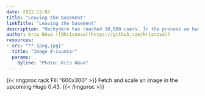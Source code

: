 ```yaml
---
date: 2022-12-03
title: "Leaving the basement"
linkTitle: "Leaving the basement"
description: "Hachyderm has reached 30,000 users. In the process we have hit substantial scale problems, and had to migrate our services out of the basement."
author: Kris Nóva ([@krisnova](https://github.com/krisnova))
resources:
- src: "**.{png,jpg}"
  title: "Image #:counter"
  params:
    byline: "Photo: Kris Nóva"
---
```




{{< imgproc rack Fill "600x300" >}}
Fetch and scale an image in the upcoming Hugo 0.43.
{{< /imgproc >}}


